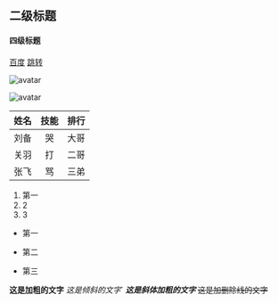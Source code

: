 ## 二级标题
#### 四级标题
[百度](http://baidu.com)
[跳转](./README.md) 

![avatar](C:\日常\testwork\109951163965237086.jpg)

![avatar](https://gimg2.baidu.com/image_search/src=http%3A%2F%2Fpic16.nipic.com%2F20110908%2F1836425_172718025374_2.jpg&refer=http%3A%2F%2Fpic16.nipic.com&app=2002&size=f9999,10000&q=a80&n=0&g=0n&fmt=jpeg?sec=1622127882&t=de6680d307b1f29aaf66b4c77822994b)

姓名|技能|排行
--|:--:|--:
刘备|哭|大哥
关羽|打|二哥
张飞|骂|三弟

1. 第一
2. 2
3. 3

- 第一
+ 第二
* 第三

**这是加粗的文字**
*这是倾斜的文字*`
***这是斜体加粗的文字***
~~这是加删除线的文字~~